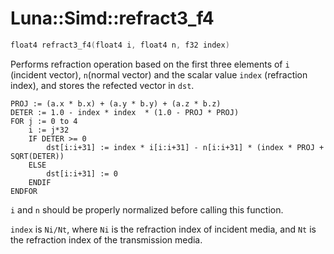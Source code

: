 # Luna::Simd::refract3_f4

```c++
float4 refract3_f4(float4 i, float4 n, f32 index)
```

Performs refraction operation based on the first three elements of `i` (incident vector), `n`(normal vector) and the scalar value `index` (refraction index), and stores the refected vector in `dst`. 


```
PROJ := (a.x * b.x) + (a.y * b.y) + (a.z * b.z)
DETER := 1.0 - index * index  * (1.0 - PROJ * PROJ)
FOR j := 0 to 4
    i := j*32
    IF DETER >= 0
        dst[i:i+31] := index * i[i:i+31] - n[i:i+31] * (index * PROJ + SQRT(DETER))
    ELSE
        dst[i:i+31] := 0
    ENDIF
ENDFOR
```
`i` and `n` should be properly normalized before calling this function.

`index` is `Ni/Nt`, where `Ni` is the refraction index of incident media, and `Nt` is the refraction index of the transmission media. 

